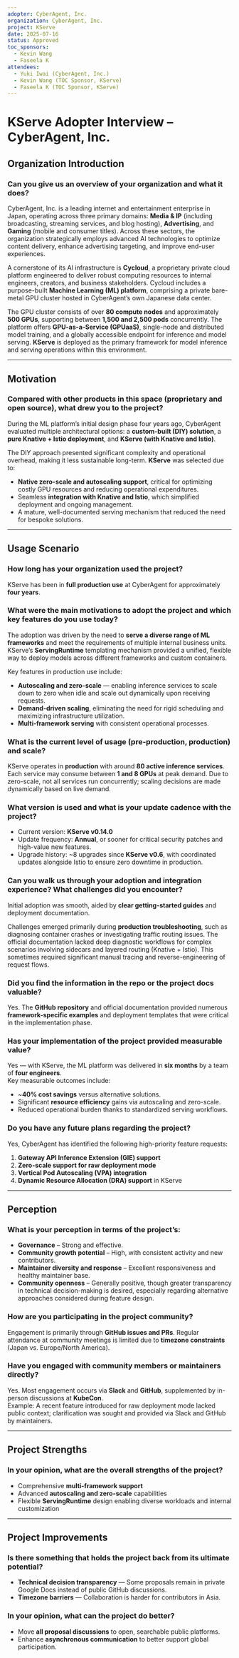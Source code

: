 ```yaml
---
adopter: CyberAgent, Inc.
organization: CyberAgent, Inc.
project: KServe
date: 2025-07-16
status: Approved
toc_sponsors:
  - Kevin Wang
  - Faseela K
attendees:
  - Yuki Iwai (CyberAgent, Inc.)
  - Kevin Wang (TOC Sponsor, KServe)
  - Faseela K (TOC Sponsor, KServe)
---
```


# KServe Adopter Interview – CyberAgent, Inc.

## Organization Introduction

### Can you give us an overview of your organization and what it does?

CyberAgent, Inc. is a leading internet and entertainment enterprise in Japan, operating across three primary domains: **Media & IP** (including broadcasting, streaming services, and blog hosting), **Advertising**, and **Gaming** (mobile and consumer titles). Across these sectors, the organization strategically employs advanced AI technologies to optimize content delivery, enhance advertising targeting, and improve end-user experiences.

A cornerstone of its AI infrastructure is **Cycloud**, a proprietary private cloud platform engineered to deliver robust computing resources to internal engineers, creators, and business stakeholders. Cycloud includes a purpose-built **Machine Learning (ML) platform**, comprising a private bare-metal GPU cluster hosted in CyberAgent’s own Japanese data center.

The GPU cluster consists of over **80 compute nodes** and approximately **500 GPUs**, supporting between **1,500 and 2,500 pods** concurrently. The platform offers **GPU-as-a-Service (GPUaaS)**, single-node and distributed model training, and a globally accessible endpoint for inference and model serving. **KServe** is deployed as the primary framework for model inference and serving operations within this environment.

---

## Motivation

### Compared with other products in this space (proprietary and open source), what drew you to the project?

During the ML platform’s initial design phase four years ago, CyberAgent evaluated multiple architectural options: a **custom-built (DIY) solution**, a **pure Knative + Istio deployment**, and **KServe (with Knative and Istio)**.  

The DIY approach presented significant complexity and operational overhead, making it less sustainable long-term. **KServe** was selected due to:

- **Native zero-scale and autoscaling support**, critical for optimizing costly GPU resources and reducing operational expenditures.
- Seamless **integration with Knative and Istio**, which simplified deployment and ongoing management.
- A mature, well-documented serving mechanism that reduced the need for bespoke solutions.

---

## Usage Scenario

### How long has your organization used the project?

KServe has been in **full production use** at CyberAgent for approximately **four years**.

### What were the main motivations to adopt the project and which key features do you use today?

The adoption was driven by the need to **serve a diverse range of ML frameworks** and meet the requirements of multiple internal business units. KServe’s **ServingRuntime** templating mechanism provided a unified, flexible way to deploy models across different frameworks and custom containers.

Key features in production use include:

- **Autoscaling and zero-scale** — enabling inference services to scale down to zero when idle and scale out dynamically upon receiving requests.
- **Demand-driven scaling**, eliminating the need for rigid scheduling and maximizing infrastructure utilization.
- **Multi-framework serving** with consistent operational processes.

### What is the current level of usage (pre-production, production) and scale?

KServe operates in **production** with around **80 active inference services**. Each service may consume between **1 and 8 GPUs** at peak demand. Due to zero-scale, not all services run concurrently; scaling decisions are made dynamically based on live demand.

### What version is used and what is your update cadence with the project?

- Current version: **KServe v0.14.0**
- Update frequency: **Annual**, or sooner for critical security patches and high-value new features.
- Upgrade history: ~8 upgrades since **KServe v0.6**, with coordinated updates alongside Istio to ensure zero downtime in production.

### Can you walk us through your adoption and integration experience? What challenges did you encounter?

Initial adoption was smooth, aided by **clear getting-started guides** and deployment documentation.  

Challenges emerged primarily during **production troubleshooting**, such as diagnosing container crashes or investigating traffic routing issues. The official documentation lacked deep diagnostic workflows for complex scenarios involving sidecars and layered routing (Knative + Istio). This sometimes required significant manual tracing and reverse-engineering of request flows.

### Did you find the information in the repo or the project docs valuable?

Yes. The **GitHub repository** and official documentation provided numerous **framework-specific examples** and deployment templates that were critical in the implementation phase.

### Has your implementation of the project provided measurable value?

Yes — with KServe, the ML platform was delivered in **six months** by a team of **four engineers**.  
Key measurable outcomes include:

- ~**40% cost savings** versus alternative solutions.
- Significant **resource efficiency** gains via autoscaling and zero-scale.
- Reduced operational burden thanks to standardized serving workflows.

### Do you have any future plans regarding the project?

Yes, CyberAgent has identified the following high-priority feature requests:

1. **Gateway API Inference Extension (GIE) support**
2. **Zero-scale support for raw deployment mode**
3. **Vertical Pod Autoscaling (VPA) integration**
4. **Dynamic Resource Allocation (DRA) support** in KServe

---

## Perception

### What is your perception in terms of the project’s:
- **Governance** – Strong and effective.
- **Community growth potential** – High, with consistent activity and new contributors.
- **Maintainer diversity and response** – Excellent responsiveness and healthy maintainer base.
- **Community openness** – Generally positive, though greater transparency in technical decision-making is desired, especially regarding alternative approaches considered during feature design.

### How are you participating in the project community?

Engagement is primarily through **GitHub issues and PRs**. Regular attendance at community meetings is limited due to **timezone constraints** (Japan vs. Europe/North America).

### Have you engaged with community members or maintainers directly?

Yes. Most engagement occurs via **Slack** and **GitHub**, supplemented by in-person discussions at **KubeCon**.  
Example: A recent feature introduced for raw deployment mode lacked public context; clarification was sought and provided via Slack and GitHub by maintainers.

---

## Project Strengths

### In your opinion, what are the overall strengths of the project?

- Comprehensive **multi-framework support**
- Advanced **autoscaling and zero-scale** capabilities
- Flexible **ServingRuntime** design enabling diverse workloads and internal customization

---

## Project Improvements

### Is there something that holds the project back from its ultimate potential?

- **Technical decision transparency** — Some proposals remain in private Google Docs instead of public GitHub discussions.
- **Timezone barriers** — Collaboration is harder for contributors in Asia.

### In your opinion, what can the project do better?

- Move **all proposal discussions** to open, searchable public platforms.
- Enhance **asynchronous communication** to better support global participation.

